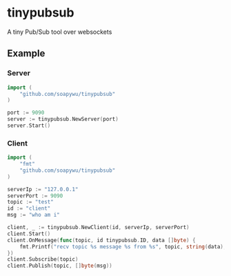 # tinypubsub

A tiny Pub/Sub tool over websockets

## Example

### Server

```go
import (
    "github.com/soapywu/tinypubsub"
)

port := 9090
server := tinypubsub.NewServer(port)
server.Start()
```

### Client

```go
import (
    "fmt"
    "github.com/soapywu/tinypubsub"
)

serverIp := "127.0.0.1"
serverPort := 9090
topic := "test"
id := "client"
msg := "who am i"

client, _ := tinypubsub.NewClient(id, serverIp, serverPort)
client.Start()
client.OnMessage(func(topic, id tinypubsub.ID, data []byte) {
    fmt.Printf("recv topic %s message %s from %s", topic, string(data), id)
})
client.Subscribe(topic)
client.Publish(topic, []byte(msg))
```
